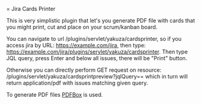 = Jira Cards Printer

This is very simplistic plugin that let's you generate PDF file with cards that you might print, cut and place on your scrum/kanban board.

You can navigate to url <your JIRA base url>/plugins/servlet/yakuza/cardsprinter, so if you access jira by URL: https://example.com/jira, then type: https://example.com/jira/plugins/servlet/yakuza/cardsprinter. Then type JQL query, press Enter and below all issues, there will be "Print" button.

Otherwise you can directly perform GET request on resource: <JIRA base url>/plugins/servlet/yakuza/cardsprintpreview?jqlQuery==<urlencoded JQL query> which in turn will return application/pdf with issues matching given query.

To generate PDF files [PDFBox](https://pdfbox.apache.org/) is used.